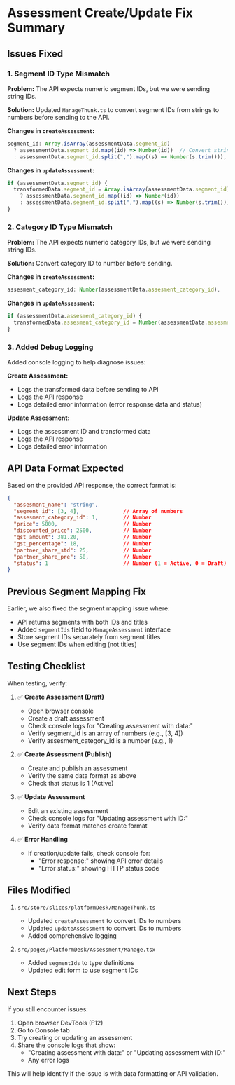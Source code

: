 # Assessment Create/Update Fix Summary

## Issues Fixed

### 1. **Segment ID Type Mismatch**
**Problem:** The API expects numeric segment IDs, but we were sending string IDs.

**Solution:** Updated `ManageThunk.ts` to convert segment IDs from strings to numbers before sending to the API.

**Changes in `createAssessment`:**
```typescript
segment_id: Array.isArray(assessmentData.segment_id)
  ? assessmentData.segment_id.map((id) => Number(id))  // Convert strings to numbers
  : assessmentData.segment_id.split(",").map((s) => Number(s.trim())),
```

**Changes in `updateAssessment`:**
```typescript
if (assessmentData.segment_id) {
  transformedData.segment_id = Array.isArray(assessmentData.segment_id)
    ? assessmentData.segment_id.map((id) => Number(id))
    : assessmentData.segment_id.split(",").map((s) => Number(s.trim()));
}
```

### 2. **Category ID Type Mismatch**
**Problem:** The API expects numeric category IDs, but we were sending string IDs.

**Solution:** Convert category ID to number before sending.

**Changes in `createAssessment`:**
```typescript
assesment_category_id: Number(assessmentData.assesment_category_id),
```

**Changes in `updateAssessment`:**
```typescript
if (assessmentData.assesment_category_id) {
  transformedData.assesment_category_id = Number(assessmentData.assesment_category_id);
}
```

### 3. **Added Debug Logging**
Added console logging to help diagnose issues:

**Create Assessment:**
- Logs the transformed data before sending to API
- Logs the API response
- Logs detailed error information (error response data and status)

**Update Assessment:**
- Logs the assessment ID and transformed data
- Logs the API response
- Logs detailed error information

## API Data Format Expected

Based on the provided API response, the correct format is:

```json
{
  "assesment_name": "string",
  "segment_id": [3, 4],              // Array of numbers
  "assesment_category_id": 1,        // Number
  "price": 5000,                     // Number
  "discounted_price": 2500,          // Number
  "gst_amount": 381.20,              // Number
  "gst_percentage": 18,              // Number
  "partner_share_std": 25,           // Number
  "partner_share_pre": 50,           // Number
  "status": 1                        // Number (1 = Active, 0 = Draft)
}
```

## Previous Segment Mapping Fix

Earlier, we also fixed the segment mapping issue where:
- API returns segments with both IDs and titles
- Added `segmentIds` field to `ManageAssessment` interface
- Store segment IDs separately from segment titles
- Use segment IDs when editing (not titles)

## Testing Checklist

When testing, verify:

1. ✅ **Create Assessment (Draft)**
   - Open browser console
   - Create a draft assessment
   - Check console logs for "Creating assessment with data:"
   - Verify segment_id is an array of numbers (e.g., [3, 4])
   - Verify assesment_category_id is a number (e.g., 1)

2. ✅ **Create Assessment (Publish)**
   - Create and publish an assessment
   - Verify the same data format as above
   - Check that status is 1 (Active)

3. ✅ **Update Assessment**
   - Edit an existing assessment
   - Check console logs for "Updating assessment with ID:"
   - Verify data format matches create format

4. ✅ **Error Handling**
   - If creation/update fails, check console for:
     - "Error response:" showing API error details
     - "Error status:" showing HTTP status code

## Files Modified

1. `src/store/slices/platformDesk/ManageThunk.ts`
   - Updated `createAssessment` to convert IDs to numbers
   - Updated `updateAssessment` to convert IDs to numbers
   - Added comprehensive logging

2. `src/pages/PlatformDesk/Assessment/Manage.tsx`
   - Added `segmentIds` to type definitions
   - Updated edit form to use segment IDs

## Next Steps

If you still encounter issues:

1. Open browser DevTools (F12)
2. Go to Console tab
3. Try creating or updating an assessment
4. Share the console logs that show:
   - "Creating assessment with data:" or "Updating assessment with ID:"
   - Any error logs
   
This will help identify if the issue is with data formatting or API validation.


